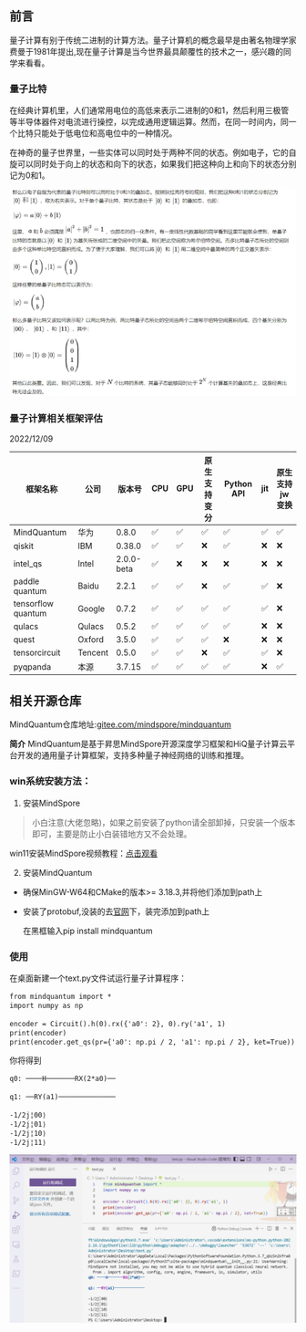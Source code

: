 ## 前言

量子计算有别于传统二进制的计算方法。量子计算机的概念最早是由著名物理学家费曼于1981年提出,现在量子计算是当今世界最具颠覆性的技术之一，感兴趣的同学来看看。

### 量子比特

在经典计算机里，人们通常用电位的高低来表示二进制的0和1，然后利用三极管等半导体器件对电流进行操控，以完成通用逻辑运算。然而，在同一时间内，同一个比特只能处于低电位和高电位中的一种情况。

在神奇的量子世界里，一些实体可以同时处于两种不同的状态。例如电子，它的自旋可以同时处于向上的状态和向下的状态，如果我们把这种向上和向下的状态分别记为0和1。



![输入图片说明](img/%E9%87%8F%E5%AD%90%E6%AF%94%E7%89%B9.png)

### 量子计算相关框架评估

2022/12/09

|框架名称|公司|版本号|CPU|GPU|原生支持变分|Python API|jit|原生支持jw变换|
|-|-|-|-|-|-|-|-|-|
|MindQuantum|华为|0.8.0|✅|✅|✅|✅|✅|✅|
|qiskit|IBM|0.38.0|✅|✅|❌|✅|❌|❌|
|intel_qs|Intel|2.0.0-beta|✅|❌|❌|❌|❌|❌|
|paddle quantum|Baidu|2.2.1|✅|✅|❌|✅|✅|❌|
|tensorflow quantum|Google|0.7.2|✅|✅|✅|✅|✅|❌|
|qulacs|Qulacs|0.5.2|✅|✅|✅|✅|❌|❌|
|quest|Oxford|3.5.0|✅|✅|✅|❌|❌|❌|
|tensorcircuit|Tencent|0.5.0|✅|✅|❌|✅|✅|❌|
|pyqpanda|本源|3.7.15|✅|✅|✅|✅|❌|✅|


## 相关开源仓库
MindQuantum仓库地址:[gitee.com/mindspore/mindquantum](https://gitee.com/mindspore/mindquantum)

**简介**
MindQuantum是基于昇思MindSpore开源深度学习框架和HiQ量子计算云平台开发的通用量子计算框架，支持多种量子神经网络的训练和推理。

### win系统安装方法：
1. 安装MindSpore
> 小白注意(大佬忽略)，如果之前安装了python请全部卸掉，只安装一个版本即可，主要是防止小白装错地方又不会处理。

win11安装MindSpore视频教程：[点击观看](https://www.bilibili.com/video/BV13e411P7tT/?share_source=copy_web&vd_source=5cce33ff95191f8ec5e6ea0eb4f41f15)


2. 安装MindQuantum
- 确保MinGW-W64和CMake的版本>= 3.18.3,并将他们添加到path上


- 安装了protobuf,没装的去[官网](https://github.com/protocolbuffers/protobuf/releases/)下，装完添加到path上

  在黑框输入pip install mindquantum

### 使用

在桌面新建一个text.py文件试运行量子计算程序：


```
from mindquantum import *
import numpy as np

encoder = Circuit().h(0).rx({'a0': 2}, 0).ry('a1', 1)
print(encoder)
print(encoder.get_qs(pr={'a0': np.pi / 2, 'a1': np.pi / 2}, ket=True))
```

你将得到

```
q0: ────H───────RX(2*a0)──

q1: ──RY(a1)──────────────

-1/2j¦00⟩
-1/2j¦01⟩
-1/2j¦10⟩
-1/2j¦11⟩
```

![程序](img/%E6%B5%8B%E8%AF%95.png)